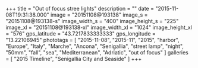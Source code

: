 +++
title = "Out of focus stree lights"
description = ""
date = "2015-11-08T19:31:38.000"
image = "20151108@193138"
image_s = "20151108@193138-s"
image_width_s = "400"
image_height_s = "225"
image_xl = "20151108@193138-xl"
image_width_xl = "1024"
image_height_xl = "576"
gps_latitude = "43.7217833333333"
gps_longitude = "13.22106945"
phototags = [ "2015-11-08", "2015-11", "2015", "harbor", "Europe", "Italy", "Marche", "Ancona", "Senigallia", "street lamp", "night", "50mm", "fall", "sea", "Mediterranean", "Adriatic", "out of focus" ]
galleries = [ "2015 Timeline", "Senigallia City and Seaside" ]
+++
